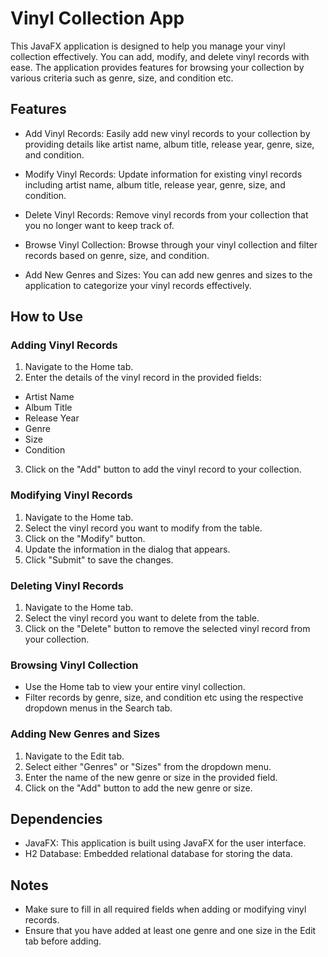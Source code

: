 # Vinyl Collection App

This JavaFX application is designed to help you manage your vinyl collection effectively. You can add, modify, and delete vinyl records with ease. The application provides features for browsing your collection by various criteria such as genre, size, and condition etc.

## Features
- Add Vinyl Records: Easily add new vinyl records to your collection by providing details like artist name, album title, release year, genre, size, and condition.

- Modify Vinyl Records: Update information for existing vinyl records including artist name, album title, release year, genre, size, and condition.

- Delete Vinyl Records: Remove vinyl records from your collection that you no longer want to keep track of.

- Browse Vinyl Collection: Browse through your vinyl collection and filter records based on genre, size, and condition.

- Add New Genres and Sizes: You can add new genres and sizes to the application to categorize your vinyl records effectively.

## How to Use
### Adding Vinyl Records
1. Navigate to the Home tab.
2. Enter the details of the vinyl record in the provided fields:
- Artist Name
- Album Title
- Release Year
- Genre
- Size
- Condition
3. Click on the "Add" button to add the vinyl record to your collection.
### Modifying Vinyl Records
1. Navigate to the Home tab.
2. Select the vinyl record you want to modify from the table.
3. Click on the "Modify" button.
4. Update the information in the dialog that appears.
5. Click "Submit" to save the changes.
### Deleting Vinyl Records
1. Navigate to the Home tab.
2. Select the vinyl record you want to delete from the table.
3. Click on the "Delete" button to remove the selected vinyl record from your collection.
### Browsing Vinyl Collection
- Use the Home tab to view your entire vinyl collection.
- Filter records by genre, size, and condition etc using the respective dropdown menus in the Search tab.
### Adding New Genres and Sizes
1. Navigate to the Edit tab.
2. Select either "Genres" or "Sizes" from the dropdown menu.
3. Enter the name of the new genre or size in the provided field.
4. Click on the "Add" button to add the new genre or size.

## Dependencies
- JavaFX: This application is built using JavaFX for the user interface.
- H2 Database: Embedded relational database for storing the data.
## Notes
- Make sure to fill in all required fields when adding or modifying vinyl records.
- Ensure that you have added at least one genre and one size in the Edit tab before adding.
